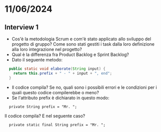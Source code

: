 # 11/06/2024
## Interview 1
- Cos'è la metodologia Scrum e com'è stato applicato allo sviluppo del progetto di gruppo? Come sono stati gestiti i task dalla loro definizione alla loro integrazione nel progetto?
- Qual è la differenza fra Product Backlog e Sprint Backlog?
- Dato il seguente metodo:
```java
  public static void elaborate(String input) {
    return this.prefix + " - " + input + ", end";
  }
```
- Il codice compila? Se no, quali sono i possibili errori e le condizioni per i quali questo codice compilerebbe o meno?
- Se l'attributo prefix è dichiarato in questo modo:
```
  private String prefix = "Mr. ";
```
Il codice compila? E nel seguente caso?
```
  private static final String prefix = "Mr. ";
```

